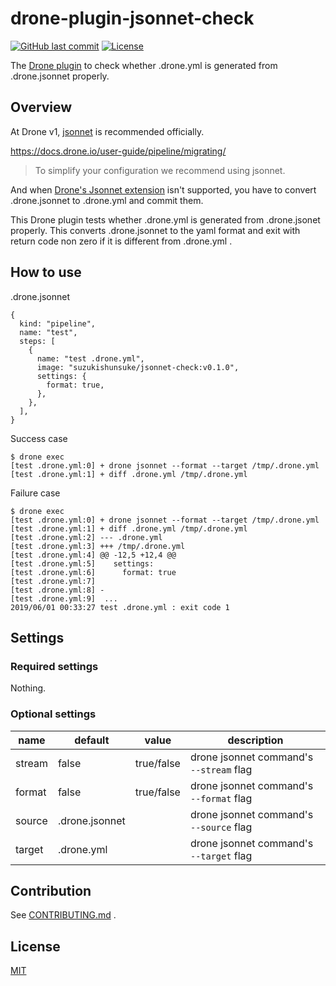 # drone-plugin-jsonnet-check

[![GitHub last commit](https://img.shields.io/github/last-commit/suzuki-shunsuke/drone-plugin-jsonnet-check.svg)](https://github.com/suzuki-shunsuke/drone-plugin-jsonnet-check)
[![License](http://img.shields.io/badge/license-mit-blue.svg?style=flat-square)](https://raw.githubusercontent.com/suzuki-shunsuke/drone-plugin-jsonnet-check/master/LICENSE)

The [Drone plugin](https://docs.drone.io/plugins/) to check whether .drone.yml is generated from .drone.jsonnet properly.

## Overview

At Drone v1, [jsonnet](https://jsonnet.org) is recommended officially.

https://docs.drone.io/user-guide/pipeline/migrating/

> To simplify your configuration we recommend using jsonnet.

And when [Drone's Jsonnet extension](https://docs.drone.io/extend/config/jsonnet/) isn't supported,
you have to convert .drone.jsonnet to .drone.yml and commit them.

This Drone plugin tests whether .drone.yml is generated from .drone.jsonet properly.
This converts .drone.jsonnet to the yaml format and exit with return code non zero if it is different from .drone.yml .

## How to use

.drone.jsonnet

```jsonnet
{
  kind: "pipeline",
  name: "test",
  steps: [
    {
      name: "test .drone.yml",
      image: "suzukishunsuke/jsonnet-check:v0.1.0",
      settings: {
        format: true,
      },
    },
  ],
}
```

Success case

```console
$ drone exec
[test .drone.yml:0] + drone jsonnet --format --target /tmp/.drone.yml
[test .drone.yml:1] + diff .drone.yml /tmp/.drone.yml
```

Failure case

```console
$ drone exec
[test .drone.yml:0] + drone jsonnet --format --target /tmp/.drone.yml
[test .drone.yml:1] + diff .drone.yml /tmp/.drone.yml
[test .drone.yml:2] --- .drone.yml
[test .drone.yml:3] +++ /tmp/.drone.yml
[test .drone.yml:4] @@ -12,5 +12,4 @@
[test .drone.yml:5]    settings:
[test .drone.yml:6]      format: true
[test .drone.yml:7]
[test .drone.yml:8] -
[test .drone.yml:9]  ...
2019/06/01 00:33:27 test .drone.yml : exit code 1
```

## Settings

### Required settings

Nothing.

### Optional settings

name | default | value | description
--- | --- | --- | ---
stream | false | true/false | drone jsonnet command's `--stream` flag
format | false | true/false | drone jsonnet command's `--format` flag
source | .drone.jsonnet | | drone jsonnet command's `--source` flag
target | .drone.yml | | drone jsonnet command's `--target` flag

## Contribution

See [CONTRIBUTING.md](CONTRIBUTING.md) .

## License

[MIT](LICENSE)
